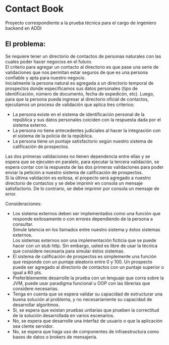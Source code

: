 # Contact Book
Proyecto correspondiente a la prueba técnica para el cargo de ingeniero backend en ADDI

## El problema:
Se requiere tener un directorio de contactos de personas naturales con las cuales poder hacer negocios en el futuro.  
El criterio para agregar un contacto al directorio es que pase una serie de validaciones que nos permitan estar seguros 
de que es una persona confiable y apta para nuestro negocio.  
Inicialmente la persona natural es agregada a un directorio temporal de prospectos donde especificamos sus datos 
personales (tipo de identificación, número de documento, fecha de expedicón, etc). Luego, para que la persona pueda ingresar 
al directorio oficial de contactos, ejecutamos un proceso de validación que aplica tres criterios:  

* La persona existe en el sistema de identificación personal de la república y sus datos personales coiciden con la respuesta 
dada por el sistema externo.
* La persona no tiene antecedentes judiciales al hacer la integración con el sistema de la policía de la república.
* La persona tiene un puntaje satisfactorio según nuestro sistema de calificación de prospectos.  
 
 Las dos primeras validaciones no tienen dependencia entre ellas y se espera que se ejecuten en paralelo, para ejecutar 
 la tercera validación, se espera contar con la respuesta de las dos primeras validaciones para poder enviar la petición 
 a nuestro sistema de calificación de prospectos.  
 Si la última validación es exitosa, el propecto será agregado a nuestro directorio de contactos y se debe imprimir en 
 consola un mensaje satisfactorio. De lo contrario, se debe imprimir por consola un mensaje de error.  
 
 Consideraciones:
 * Los sistema externos deben ser implementados como una función que responde exitosamente o con errores dependiendo de 
 la persona a consultar.  
 Simule latencia en los llamados entre nuestro sistema y éstos sistemas externos.  
 Los sistemas externos son una implementación ficticia  que se puede hacer con un stub http. Sin embargo, usted es libre 
 de usar la técnica que considere necesaria para simular éstos sistemas.
 * El sistema de calificación de prospectos es simplemente una función que responde con un puntaje aleatorio entre 0 y 100.
 Un prospecto puede ser agregado al directorio de contactos con un puntaje superior o igual a 60 pts.
 * Preferiblememte desarrolle la prueba con un lenguaje que corra sobre la JVM, puede usar paradigma funcional u OOP con 
 las librerías que considere necesarias.  
 * Tenga en cuenta que se espera validar su capacidad de estructurar una buena solución al problema, y no necesariamente 
 su capacidad de desarrollar algoritmos.
 * Si, se espera que existan pruebas unitarias que prueben la correctitud de la solución desarrollada en varios escenarios.
 * No, se espera que desarrolle una interfaz de usuario o que la aplicación sea clente servidor.
 * No, se espera que haga uso de componentes de infraestructura como bases de datos o brokers de mensajería.